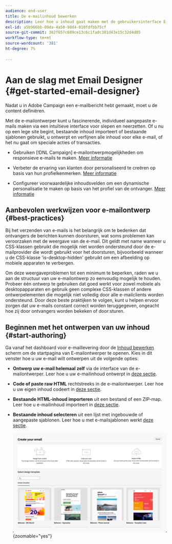 ```yaml
---
audience: end-user
title: De e-mailinhoud bewerken
description: Leer hoe u inhoud gaat maken met de gebruikersinterface E-mailontwerper in Campagne Web
exl-id: a5b966bb-09da-4a50-98d4-010fdfbb75cf
source-git-commit: 362f657c689ce13c6c1fadc381d43e15c32d4d05
workflow-type: tm+mt
source-wordcount: '381'
ht-degree: 7%

---
```


# Aan de slag met Email Designer {#get-started-email-designer}


Nadat u in Adobe Campaign een e-mailbericht hebt gemaakt, moet u de content definiëren.

Met de e-mailontwerper kunt u fascinerende, individueel aangepaste e-mails maken via een intuïtieve interface voor slepen en neerzetten. Of u nu op een lege site begint, bestaande inhoud importeert of bestaande sjablonen gebruikt, u ontwerpt en verfijnen alle inhoud voor elke e-mail, of het nu gaat om speciale acties of transacties.

<!--Built to deliver HTML optimized for responsive design, the Email Designer allows you to easily define and apply visibility conditions and dynamic content to an email, template, or fragment directly through the user interface. You can seamlessly switch between the drag and drop interface and HTML code at the click of a button.

The Email Designer allows you to create email content and email content templates. It is compatible with simple emails, transactional emails, A/B test emails, multilingual emails, and recurring emails.-->

* Gebruiken [!DNL Campaign] e-mailontwerpmogelijkheden om responsieve e-mails te maken. [Meer informatie](create-email-content.md)

* Verbeter de ervaring van klanten door personaliseerd te creëren op basis van hun profielkenmerken. [Meer informatie](../personalization/personalize.md)

* Configureer voorwaardelijke inhoudsvelden om een dynamische personalisatie te maken op basis van het profiel van de ontvanger. [Meer informatie](../personalization/conditions.md)

## Aanbevolen werkwijzen voor e-mailontwerp {#best-practices}

Bij het verzenden van e-mails is het belangrijk om te bedenken dat ontvangers de berichten kunnen doorsturen, wat soms problemen kan veroorzaken met de weergave van de e-mail. Dit geldt met name wanneer u CSS-klassen gebruikt die mogelijk niet worden ondersteund door de e-mailprovider die wordt gebruikt voor het doorsturen, bijvoorbeeld wanneer u de CSS-klasse &#39;is-desktop-hidden&#39; gebruikt om een afbeelding op mobiele apparaten te verbergen.

Om deze weergaveproblemen tot een minimum te beperken, raden we u aan de structuur van uw e-mailontwerp zo eenvoudig mogelijk te houden. Probeer één ontwerp te gebruiken dat goed werkt voor zowel mobiele als desktopapparaten en gebruik geen complexe CSS-klassen of andere ontwerpelementen die mogelijk niet volledig door alle e-mailclients worden ondersteund. Door deze beste praktijken te volgen, kunt u helpen ervoor zorgen dat uw e-mails constant correct worden teruggegeven, ongeacht hoe zij door ontvangers worden bekeken of door:sturen.

## Beginnen met het ontwerpen van uw inhoud {#start-authoring}

Ga vanaf het dashboard voor e-maillevering door de [Inhoud bewerken](edit-content.md) scherm om de startpagina van E-mailontwerper te openen. Kies in dit venster hoe u uw e-mail wilt ontwerpen uit de volgende opties:

* **Ontwerp uw e-mail helemaal zelf** via de interface van de e-mailontwerper. Leer hoe u uw e-mailinhoud ontwerpt in [deze sectie](create-email-content.md).

* **Code of paste raw HTML** rechtstreeks in de e-mailontwerper. Leer hoe u uw eigen inhoud codeert in [deze sectie](code-content.md).

* **Bestaande HTML-inhoud importeren** uit een bestand of een ZIP-map. Leer hoe u e-mailinhoud importeert in [deze sectie](existing-content.md).

* **Bestaande inhoud selecteren** uit een lijst met ingebouwde of aangepaste sjablonen. Leer hoe u met e-mailsjablonen werkt [deze sectie](create-email-templates.md).

  ![](assets/email_designer_create_options.png){zoomable=&quot;yes&quot;}
